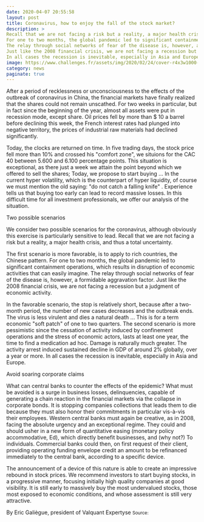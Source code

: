 ```yaml
--- 
date: 2020-04-07 20:55:58
layout: post
title: Coronavirus, how to enjoy the fall of the stock market?
description: > 
Recall that we are not facing a risk but a reality, a major health crisis, and thus a total uncertainty.
For one to two months, the global pandemic led to significant containment operations, which results in disruption of economic   activities that can easily imagine.
The relay through social networks of fear of the disease is, however, a formidable aggravation factor.
Just like the 2008 financial crisis, we are not facing a recession but a judgment of economic activity.
In all cases the recession is inevitable, especially in Asia and Europe.
image: https://www.challenges.fr/assets/img/2020/02/24/cover-r4x3w1000-5e5900f677930-6b7c076cef546eec90ed17efa4325cc54e225ee5-jpg.jpg
category: news
paginate: true
---
```



After a period of recklessness or unconsciousness to the effects of the outbreak of coronavirus in China, the financial markets have finally realized that the shares could not remain unscathed. For two weeks in particular, but in fact since the beginning of the year, almost all assets were put in recession mode, except share. Oil prices fell by more than $ 10 a barrel before declining this week, the French interest rates had plunged into negative territory, the prices of industrial raw materials had declined significantly.

Today, the clocks are returned on time. In five trading days, the stock price fell more than 10% and crossed his "comfort zone", we situions for the CAC 40 between 5.600 and 6.100 percentage points. This situation is exceptional, as there just a week we attain the point beyond which we offered to sell the shares; Today, we propose to start buying ... In the current hyper volatility, which is the counterpart of hyper liquidity, of course we must mention the old saying: "do not catch a falling knife" . Experience tells us that buying too early can lead to record massive losses. In this difficult time for all investment professionals, we offer our analysis of the situation.

Two possible scenarios

We consider two possible scenarios for the coronavirus, although obviously this exercise is particularly sensitive to lead. Recall that we are not facing a risk but a reality, a major health crisis, and thus a total uncertainty.

The first scenario is more favorable, is to apply to rich countries, the Chinese pattern. For one to two months, the global pandemic led to significant containment operations, which results in disruption of economic activities that can easily imagine. The relay through social networks of fear of the disease is, however, a formidable aggravation factor. Just like the 2008 financial crisis, we are not facing a recession but a judgment of economic activity.

In the favorable scenario, the stop is relatively short, because after a two-month period, the number of new cases decreases and the outbreak ends. The virus is less virulent and dies a natural death ... This is for a term economic "soft patch" of one to two quarters. The second scenario is more pessimistic since the cessation of activity induced by confinement operations and the stress of economic actors, lasts at least one year, the time to find a medication ad hoc. Damage is naturally much greater. The activity arrest induced sustained decline in GDP of around 2% globally, over a year or more. In all cases the recession is inevitable, especially in Asia and Europe.

Avoid soaring corporate claims

What can central banks to counter the effects of the epidemic? What must be avoided is a surge in business losses, delinquencies, capable of generating a chain reaction in the financial markets via the collapse in corporate bonds. It is stopping companies collections that leads them to die because they must also honor their commitments in particular vis-à-vis their employees. Western central banks must again be creative, as in 2008, facing the absolute urgency and an exceptional regime. They could and should usher in a new form of quantitative easing (monetary policy accommodative, Ed), which directly benefit businesses, and (why not?) To individuals. Commercial banks could then, on first request of their client, providing operating funding envelope credit an amount to be refinanced immediately to the central bank, according to a specific device.

The announcement of a device of this nature is able to create an impressive rebound in stock prices. We recommend investors to start buying stocks, in a progressive manner, focusing initially high quality companies at good visibility. It is still early to massively buy the most undervalued stocks, those most exposed to economic conditions, and whose assessment is still very attractive.

By Eric Galiègue, president of Valquant Expertyse
<small>Source: <a href='https://www.challenges.fr/finance-et-marche/coronavirus-comment-profiter-de-la-chute-de-la-bourse_700908'><a></small>
